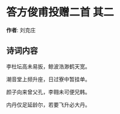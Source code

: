 # 答方俊甫投赠二首  其二

**作者**: 刘克庄

## 诗词内容

李杜坛高未易扳，鲸波浩渺鹤天宽。

潮音堂上频升座，日过寮中暂挂单。

颜子向来曾父孔，李翱未可便兄韩。

内丹仅足延龄尔，若要飞升必大丹。

